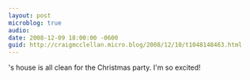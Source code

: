 ```yaml
---
layout: post
microblog: true
audio: 
date: 2008-12-09 18:00:00 -0600
guid: http://craigmcclellan.micro.blog/2008/12/10/t1048148463.html
---
```

's house is all clean for the Christmas party.  I'm so excited!
